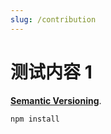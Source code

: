 ```yaml
---
slug: /contribution
---
```


# 测试内容 1

[**Semantic Versioning**](https://semver.org/).

```bash npm2yarn
npm install
```
